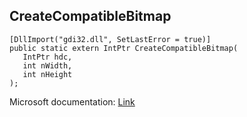 ## CreateCompatibleBitmap

```
[DllImport("gdi32.dll", SetLastError = true)]
public static extern IntPtr CreateCompatibleBitmap(
   IntPtr hdc,
   int nWidth,
   int nHeight
);
```

Microsoft documentation: [Link](https://docs.microsoft.com/en-us/windows/win32/api/wingdi/nf-wingdi-createcompatiblebitmap)
